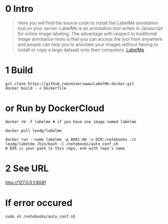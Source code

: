 # 0 Intro

>Here you will find the source code to install the LabelMe annotation tool on your server. LabelMe is an annotation tool writen in Javascript for online image labeling. The advantage with respect to traditional image annotation tools is that you can access the tool from anywhere and people can help you to annotate your images without having to install or copy a large dataset onto their computers. [LabelMe](https://github.com/CSAILVision/LabelMeAnnotationTool)


# 1 Build
```
git clone https://github.com/minoriwww/LabelMe-docker.git
docker build - < Dockerfile
```

# or Run by DockerCloud
```
docker rm -f labelme # if you have one image named labelme

docker pull leodp/labelme

docker run --name labelme -p 8081:80 -v DIR:/notebooks -it leodp/labelme /bin/bash -C /notebooks/auto_conf.sh
# DIR is your path to this repo, end with repo's name
```

# 2 See URL
http://127.0.0.1:8081

# If error occured
```
sudo sh /notebooks/auto_conf.sh
```
